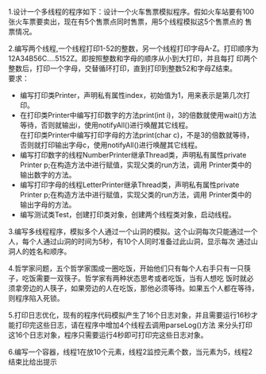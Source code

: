 1.设计一个多线程的程序如下：设计一个火车售票模拟程序。假如火车站要有100张火车票要卖出，现在有5个售票点同时售票，用5个线程模拟这5个售票点的
售票情况。

2.编写两个线程,一个线程打印1-52的整数，另一个线程打印字母A-Z。打印顺序为12A34B56C….5152Z。即按照整数和字母的顺序从小到大打印，并且每打
印两个整数后，打印一个字母，交替循环打印，直到打印到整数52和字母Z结束。  
要求：  
* 编写打印类Printer，声明私有属性index，初始值为1，用来表示是第几次打印。  
* 在打印类Printer中编写打印数字的方法print(int i)，3的倍数就使用wait()方法等待，否则就输出i，使用notifyAll()进行唤醒其它线程。  
  在打印类Printer中编写打印字母的方法print(char c)，不是3的倍数就等待，否则就打印输出字母c，使用notifyAll()进行唤醒其它线程。  
* 编写打印数字的线程NumberPrinter继承Thread类，声明私有属性private Printer p;在构造方法中进行赋值，实现父类的run方法，调用
    Printer类中的输出数字的方法。  
* 编写打印字母的线程LetterPrinter继承Thread类，声明私有属性private Printer p;在构造方法中进行赋值，实现父类的run方法，调用
    Printer类中的输出字母的方法。  
* 编写测试类Test，创建打印类对象，创建两个线程类对象，启动线程。     
 
3.编写多线程程序，模拟多个人通过一个山洞的模拟。这个山洞每次只能通过一个人，每个人通过山洞的时间为5秒，有10个人同时准备过此山洞，显示每次
通过山洞人的姓名和顺序。  

4.哲学家问题，五个哲学家围成一圈吃饭，开始他们只有每个人右手只有一只筷子，吃饭需要一双筷子。哲学家有两种状态思考或者吃饭，当有人想吃
饭时就必须拿旁边的人筷子，如果旁边的人在吃饭，那他必须等待。如果五个人都在等待，则程序陷入死锁。
   
5.打印日志优化，现有的程序代码模拟产生了16个日志对象，并且需要运行16秒才能打印完这些日志，请在程序中增加4个线程去调用parseLog()方法
来分头打印这16个日志对象，程序只需要运行4秒即可打印完这些日志对象。 

6.编写一个容器，线程1在放10个元素，线程2监控元素个数，当元素为5，线程2结束比给出提示



  